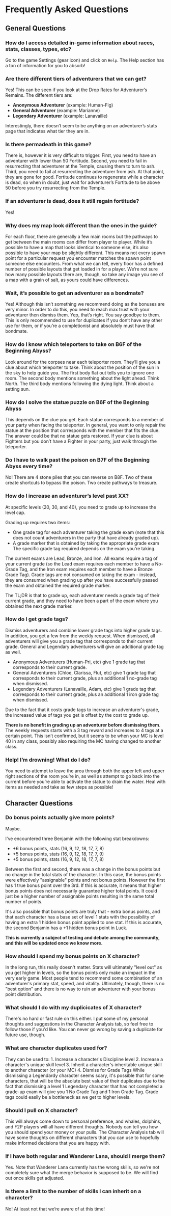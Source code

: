 # Frequently Asked Questions

## General Questions

### How do I access detailed in-game information about races, stats, classes, types, etc?
Go to the game Settings (gear icon) and click on `Help`. The Help section has a ton of information for you to absorb!

### Are there different tiers of adventurers that we can get?
Yes! This can be seen if you look at the Drop Rates for Adventurer’s Remains. The different tiers are: 
* **Anonymous Adventurer** (example: Human-Fig)
* **General Adventurer** (example: Marianne)
* **Legendary Adventurer** (example: Lanavaille)

Interestingly, there doesn’t seem to be anything on an adventurer’s stats page that indicates what tier they are in.

### Is there permadeath in this game?
There is, however it is very difficult to trigger. First, you need to have an adventurer with lower than 50 Fortitude. Second, you need to fail in resurrecting that adventurer at the Temple, causing them to turn to ash. Third, you need to fail at resurrecting the adventurer from ash. At that point, they are gone for good. Fortitude continues to regenerate while a character is dead, so when in doubt, just wait for adventurer’s Fortitude to be above 50 before you try resurrecting from the Temple.

### If an adventurer is dead, does it still regain fortitude?
Yes!

### Why does my map look different than the ones in the guide?
For each floor, there are generally a few main rooms but the pathways to get between the main rooms can differ from player to player. While it’s possible to have a map that looks identical to someone else, it’s also possible to have your map be slightly different. This means not every spawn point for a particular request you encounter matches the spawn point someone else encounters. From what we can tell, every floor has a defined number of possible layouts that get loaded in for a player. We’re not sure how many possible layouts there are, though, so take any image you see of a map with a grain of salt, as yours could have differences.

### Wait, it’s possible to get an adventurer as a bondmate?
Yes! Although this isn’t something we recommend doing as the bonuses are very minor. In order to do this, you need to reach max trust with your adventurer then dismiss them. Yep, that’s right. You say goodbye to them. This is only recommended to use for duplicates if you don’t have any other use for them, or if you’re a completionist and absolutely must have that bondmate.

### How do I know which teleporters to take on B6F of the Beginning Abyss?
Look around for the corpses near each teleporter room. They’ll give you a clue about which teleporter to take. Think about the position of the sun in the sky to help guide you. The first body flat out tells you to ignore one room. The second body mentions something about the light ahead. Think North. The third body mentions following the dying light. Think about a setting sun.

### How do I solve the statue puzzle on B6F of the Beginning Abyss
This depends on the clue you get. Each statue corresponds to a member of your party when facing the teleporter. In general, you want to only repair the statue at the position that corresponds with the member that fits the clue. The answer could be that no statue gets restored. If your clue is about Fighters but you don’t have a Fighter in your party, just walk through the teleporter.

### Do I have to walk past the poison on B7F of the Beginning Abyss every time?
No! There are 4 stone piles that you can reverse on B8F. Two of these create shortcuts to bypass the poison. Two create pathways to treasure.

### How do I increase an adventurer’s level past XX?
At specific levels (20, 30, and 40), you need to grade up to increase the level cap.

Grading up requires two items:
* One grade tag for each adventurer taking the grade exam (note that this does not count adventurers in the party that have already graded up).
* A grade marker that is obtained by taking the appropriate grade exam The specific grade tag required depends on the exam you’re taking.

The current exams are Lead, Bronze, and Iron. All exams require a tag of your current grade (so the Lead exam requires each member to have a No-Grade Tag, and the Iron exam requires each member to have a Bronze Grade Tag). Grade tags are not consumed on taking the exam - instead, they are consumed when grading up after you have successfully passed the exam and obtained the required grade marker.

The TL;DR is that to grade up, each adventurer needs a grade tag of their current grade, and they need to have been a part of the exam where you obtained the next grade marker.

### How do I get grade tags?
Dismiss adventurers and combine lower grade tags into higher grade tags. In addition, you get a few from the weekly request. When dismissed, all adventurers will give you a grade tag that corresponds to their current grade. General and Legendary adventurers will give an additional grade tag as well.

* Anonymous Adventurers (Human-Pri, etc) give 1 grade tag that corresponds to their current grade.
* General Adventurers (Chloe, Clarissa, Flut, etc) give 1 grade tag that corresponds to their current grade, plus an additional 1 no-grade tag when dismissed.
* Legendary Adventurers (Lanavaille, Adam, etc) give 1 grade tag that corresponds to their current grade, plus an additional 1 iron grade tag when dismissed.

Due to the fact that it costs grade tags to increase an adventurer's grade, the increased value of tags you get is offset by the cost to grade up.

**There is no benefit in grading up an adventurer before dismissing them**. The weekly requests starts with a 3 tag reward and increases to 4 tags at a certain point. This isn’t confirmed, but it seems to be when your MC is level 40 in any class, possibly also requiring the MC having changed to another class.

### Help! I’m drowning! What do I do?
You need to attempt to leave the area through both the upper left and upper right sections of the room you’re in, as well as attempt to go back into the current before you’re able to activate the statue to drain the water. Heal with items as needed and take as few steps as possible!

## Character Questions
### Do bonus points actually give more points?
Maybe.

I've encountered three Benjamin with the following stat breakdowns:
* +6 bonus points, stats (16, 9, 12, 18, 17, 7, 8)
* +5 bonus points, stats (16, 9, 12, 18, 17, 7, 9)
* +5 bonus points, stats (16, 9, 12, 18, 17, 7, 8)

Between the first and second, there was a change in the bonus points but no change in the total stats of the character. In this case, the bonus points were effectively "assignable" points and not bonus points. However the first has 1 true bonus point over the 3rd. If this is accurate, it means that higher bonus points does not necessarily guarantee higher total points. It could just be a higher number of assignable points resulting in the same total number of points.

It's also possible that bonus points are truly that - extra bonus points, and that each character has a base set of level 1 stats with the possibility of having an extra 1 hidden bonus point applied to one stat. If this is accurate, the second Benjamin has a +1 hidden bonus point in Luck.

**This is currently a subject of testing and debate among the community, and this will be updated once we know more.**

### How should I spend my bonus points on X character?
In the long run, this really doesn't matter. Stats will ultimately "level out" as you get higher in levels, so the bonus points only make an impact in the very early game. Most people tend to recommend some combination of an adventurer's primary stat, speed, and vitality. Ultimately, though, there is no "best option" and there is no way to ruin an adventurer with your bonus point distribution.

### What should I do with my duplicicates of X character?
There's no hard or fast rule on this either. I put some of my personal thoughts and suggestions in the Character Analysis tab, so feel free to follow those if you'd like. You can never go wrong by saving a duplicate for future use, though.

### What are character duplicates used for?
They can be used to: 1\. Increase a character's Discipline level 2\. Increase a character's unique skill level 3\. Inherit a character's inheritable unique skill to another character (or your MC) 4\. Dismiss for Grade Tags While dismissing a Legendardy character seems scary, it's possible that for some characters, that will be the absolute best value of their duplicates due to the fact that dismissing a level 1 Legendary character that has not completed a grade-up exam will give you 1 No Grade Tag and 1 Iron Grade Tag. Grade tags could easily be a bottleneck as we get to higher levels.

### Should I pull on X character?
This will always come down to personal preference, and whales, dolphins, and F2P players will all have different thoughts. Nobody can tell you how you should spend your money or your pulls. The Character Analysis tab will have some thoughts on different characters that you can use to hopefully make informed decisions that you are happy with.

### If I have both regular and Wanderer Lana, should I merge them?
Yes. Note that Wanderer Lana currently has the wrong skills, so we're not completely sure what the merge behavior is supposed to be. We will find out once skills get adjusted.

### Is there a limit to the number of skills I can inherit on a character?
No! At least not that we’re aware of at this time!

